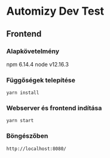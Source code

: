 # Automizy Dev Test
## Frontend
### Alapkövetelmény
npm 6.14.4
node v12.16.3
### Függőségek telepítése

``` 
yarn install
```
### Webserver és frontend indítása
``` 
yarn start

```
### Böngészőben
``` 
http://localhost:8080/
``` 